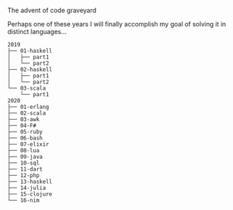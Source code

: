 The advent of code graveyard

Perhaps one of these years I will finally accomplish my goal of solving it in distinct languages...

```
2019
├── 01-haskell
│   ├── part1
│   └── part2
├── 02-haskell
│   ├── part1
│   └── part2
└── 03-scala
    └── part1
2020
├── 01-erlang
├── 02-scala
├── 03-awk
├── 04-F#
├── 05-ruby
├── 06-bash
├── 07-elixir
├── 08-lua
├── 09-java
├── 10-sql
├── 11-dart
├── 12-php
├── 13-haskell
├── 14-julia
├── 15-clojure
└── 16-nim
```
